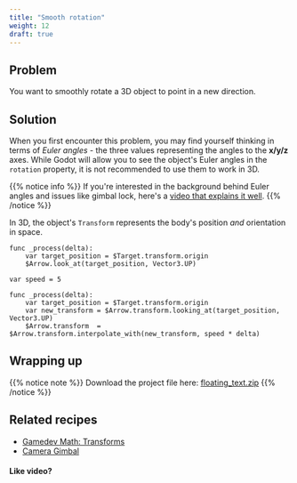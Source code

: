 ```yaml
---
title: "Smooth rotation"
weight: 12
draft: true
---
```


## Problem

You want to smoothly rotate a 3D object to point in a new direction.

## Solution

When you first encounter this problem, you may find yourself thinking in terms of *Euler angles* - the three values representing the angles to the **x/y/z** axes. While Godot will allow you to see the object's Euler angles in the `rotation` property, it is not recommended to use them to work in 3D.

{{% notice info %}}
If you're interested in the background behind Euler angles and issues like gimbal lock, here's a [video that explains it well](https://www.youtube.com/watch?v=zc8b2Jo7mno).
{{% /notice %}}

In 3D, the object's `Transform` represents the body's position *and* orientation in space.

```gdscript
func _process(delta):
    var target_position = $Target.transform.origin
    $Arrow.look_at(target_position, Vector3.UP)
```

```gdscript
var speed = 5

func _process(delta):
    var target_position = $Target.transform.origin
    var new_transform = $Arrow.transform.looking_at(target_position, Vector3.UP)
    $Arrow.transform  = $Arrow.transform.interpolate_with(new_transform, speed * delta)
```

## Wrapping up


{{% notice note %}}
Download the project file here: [floating_text.zip](/godot_recipes/files/floating_text.zip)
{{% /notice %}}

## Related recipes

- [Gamedev Math: Transforms](/godot_recipes/math/transforms/)
- [Camera Gimbal](/godot_recipes/3d/camera_gimbal/)

#### Like video?

